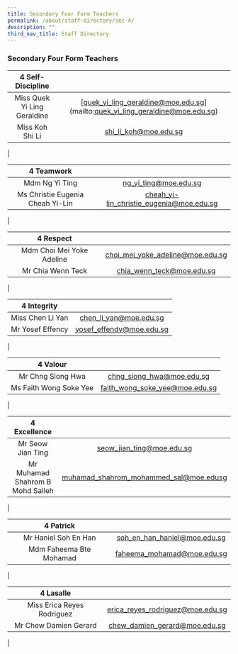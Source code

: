 ```yaml
---
title: Secondary Four Form Teachers
permalink: /about/staff-directory/sec-4/
description: ""
third_nav_title: Staff Directory
---
```

### **Secondary Four Form Teachers**

| 4 Self-Discipline |  |
|:---:|:---:|
| Miss Quek Yi Ling Geraldine | [quek_yi_ling_geraldine@moe.edu.sg] (mailto:quek_yi_ling_geraldine@moe.edu.sg) |
| Miss Koh Shi Li | shi_li_koh@moe.edu.sg |
|

| 4 Teamwork |  |
|:---:|:---:|
| Mdm Ng Yi Ting | ng_yi_ting@moe.edu.sg |
| Ms Christie Eugenia Cheah Yi-Lin | cheah_yi-lin_christie_eugenia@moe.edu.sg |
|

| 4 Respect |  |
|:---:|:---:|
| Mdm Choi Mei Yoke Adeline | choi_mei_yoke_adeline@moe.edu.sg |
| Mr Chia Wenn Teck | chia_wenn_teck@moe.edu.sg |
|

| 4 Integrity |  |
|:---:|:---:|
| Miss Chen Li Yan | chen_li_yan@moe.edu.sg |
| Mr Yosef Effency | yosef_effendy@moe.edu.sg |
|

| 4 Valour |  |
|:---:|:---:|
| Mr Chng Siong Hwa | chng_siong_hwa@moe.edu.sg |
| Ms Faith Wong Soke Yee | faith_wong_soke_yee@moe.edu.sg |
|

| 4 Excellence |  |
|:---:|:---:|
| Mr Seow Jian Ting | seow_jian_ting@moe.edu.sg |
| Mr Muhamad Shahrom B Mohd Salleh | muhamad_shahrom_mohammed_sal@moe.edusg |
|

| 4 Patrick |  |
|:---:|:---:|
| Mr Haniel Soh En Han | soh_en_han_haniel@moe.edu.sg |
| Mdm Faheema Bte Mohamad | faheema_mohamad@moe.edu.sg |
|

| 4 Lasalle |  |
|:---:|:---:|
| Miss Erica Reyes Rodriguez | erica_reyes_rodriguez@moe.edu.sg |
| Mr Chew Damien Gerard | chew_damien_gerard@moe.edu.sg |
|